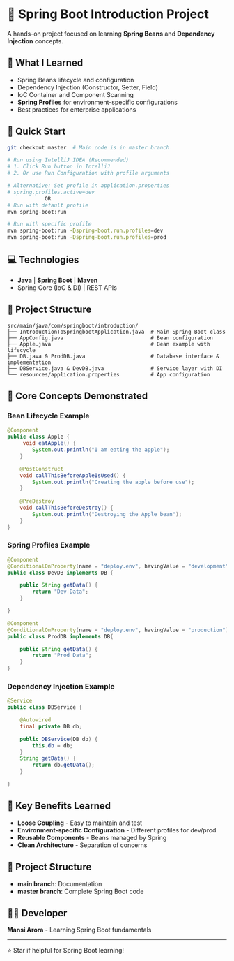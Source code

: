 # 🌱 Spring Boot Introduction Project

A hands-on project focused on learning **Spring Beans** and **Dependency Injection** concepts.

## 🎯 What I Learned
- Spring Beans lifecycle and configuration
- Dependency Injection (Constructor, Setter, Field)
- IoC Container and Component Scanning
- **Spring Profiles** for environment-specific configurations
- Best practices for enterprise applications

## 🚀 Quick Start
```bash
git checkout master  # Main code is in master branch

# Run using IntelliJ IDEA (Recommended)
# 1. Click Run button in IntelliJ
# 2. Or use Run Configuration with profile arguments

# Alternative: Set profile in application.properties
# spring.profiles.active=dev
            OR
# Run with default profile
mvn spring-boot:run

# Run with specific profile
mvn spring-boot:run -Dspring-boot.run.profiles=dev
mvn spring-boot:run -Dspring-boot.run.profiles=prod
```

## 💻 Technologies
- **Java** | **Spring Boot** | **Maven**
- Spring Core (IoC & DI) | REST APIs

## 📂 Project Structure
```
src/main/java/com/springboot/introduction/
├── IntroductionToSpringbootApplication.java  # Main Spring Boot class
├── AppConfig.java                            # Bean configuration
├── Apple.java                                # Bean example with lifecycle
├── DB.java & ProdDB.java                     # Database interface & implementation
├── DBService.java & DevDB.java               # Service layer with DI
└── resources/application.properties          # App configuration
```

## 🔧 Core Concepts Demonstrated

### Bean Lifecycle Example
```java
@Component
public class Apple {
     void eatApple() {
        System.out.println("I am eating the apple");
    }

    @PostConstruct
    void callThisBeforeAppleIsUsed() {
        System.out.println("Creating the apple before use");
    }
    
    @PreDestroy
    void callThisBeforeDestroy() {
        System.out.println("Destroying the Apple bean");
    }
}
```

### Spring Profiles Example
```java
@Component
@ConditionalOnProperty(name = "deploy.env", havingValue = "development")
public class DevDB implements DB {

    public String getData() {
        return "Dev Data";
    }

}

@Component
@ConditionalOnProperty(name = "deploy.env", havingValue = "production")
public class ProdDB implements DB{

    public String getData() {
        return "Prod Data";
    }
}
```

### Dependency Injection Example
```java
@Service
public class DBService {

    @Autowired
    final private DB db;

    public DBService(DB db) {
        this.db = db;
    }
    String getData() {
        return db.getData();
    }

}
```

## 🌟 Key Benefits Learned
- **Loose Coupling** - Easy to maintain and test
- **Environment-specific Configuration** - Different profiles for dev/prod
- **Reusable Components** - Beans managed by Spring
- **Clean Architecture** - Separation of concerns

## 📝 Project Structure
- **main branch**: Documentation
- **master branch**: Complete Spring Boot code

## 👨‍💻 Developer
**Mansi Arora** - Learning Spring Boot fundamentals

---
⭐ Star if helpful for Spring Boot learning!
